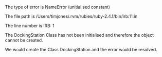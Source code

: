 The type of error is NameError (unitialised constant)

The file path is /Users/timjones/.rvm/rubies/ruby-2.4.1/bin/irb:11:in

The line number is IRB: 1

The DockingStation Class has not been initialised and therefore the object cannot be created.

We would create the Class DockingStation and the error would be resolved.

